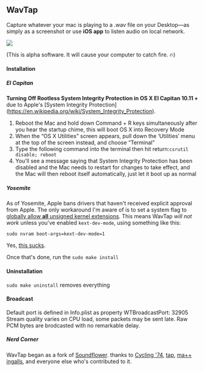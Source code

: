 ## WavTap

Capture whatever your mac is playing to a .wav file on your Desktop—as simply as a screenshot or use **iOS app** to listen audio on local network. 

![](screenshot.png)

(This is alpha software. It will cause your computer to catch fire. 🔥)

#### Installation

##### El Capitan 

**Turning Off Rootless System Integrity Protection in OS X El Capitan 10.11 +** due to Apple's [System Integrity Protection] (https://en.wikipedia.org/wiki/System_Integrity_Protection). 

1. Reboot the Mac and hold down Command + R keys simultaneously after you hear the startup chime, this will boot OS X into Recovery Mode
2. When the “OS X Utilities” screen appears, pull down the ‘Utilities’ menu at the top of the screen instead, and choose “Terminal”
3. Type the following command into the terminal then hit return:`csrutil disable; reboot`
4. You’ll see a message saying that System Integrity Protection has been disabled and the Mac needs to restart for changes to take effect, and the Mac will then reboot itself automatically, just let it boot up as normal


##### Yosemite

As of Yosemite, Apple bans drivers that haven't received explicit approval from Apple. The only workaround I'm aware of is to set a system flag to [globally allow **all** unsigned kernel extensions](http://apple.stackexchange.com/questions/163059/how-can-i-disable-kext-signing-in-mac-os-x-10-10-yosemite). This means WavTap *will not work* unless you've enabled `kext-dev-mode`, using something like this:

`
sudo nvram boot-args=kext-dev-mode=1
`

Yes, [this sucks](https://www.gnu.org/philosophy/can-you-trust.html).

Once that's done, run the
`
sudo make install
`

#### Uninstallation

`sudo make uninstall` removes everything

#### Broadcast

Default port is defined in Info.plist as property WTBroadcastPort: 32905
Stream quality varies on CPU load, some packets may be sent late. Raw PCM bytes are brodcasted with no remarkable delay. 

##### Nerd Corner

WavTap began as a fork of [Soundflower](https://github.com/Cycling74/Soundflower). thanks to [Cycling '74](http://cycling74.com), [tap](http://github.com/tap), [ma++ ingalls](http://sfsound.org/matt.html), and everyone else who's contributed to it.
